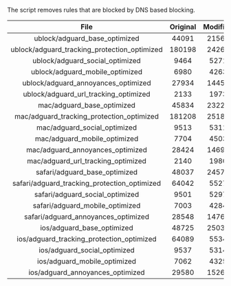 The script removes rules that are blocked by DNS based blocking.


| File | Original | Modified |
|:----:|:-----:|:-----:|
| ublock/adguard_base_optimized | 44091 | 21560 |
| ublock/adguard_tracking_protection_optimized | 180198 | 24266 |
| ublock/adguard_social_optimized | 9464 | 5271 |
| ublock/adguard_mobile_optimized | 6980 | 4263 |
| ublock/adguard_annoyances_optimized | 27934 | 14454 |
| ublock/adguard_url_tracking_optimized | 2133 | 1973 |
| mac/adguard_base_optimized | 45834 | 23224 |
| mac/adguard_tracking_protection_optimized | 181208 | 25185 |
| mac/adguard_social_optimized | 9513 | 5311 |
| mac/adguard_mobile_optimized | 7704 | 4503 |
| mac/adguard_annoyances_optimized | 28424 | 14691 |
| mac/adguard_url_tracking_optimized | 2140 | 1980 |
| safari/adguard_base_optimized | 48037 | 24574 |
| safari/adguard_tracking_protection_optimized | 64042 | 5527 |
| safari/adguard_social_optimized | 9501 | 5297 |
| safari/adguard_mobile_optimized | 7003 | 4284 |
| safari/adguard_annoyances_optimized | 28548 | 14768 |
| ios/adguard_base_optimized | 48725 | 25034 |
| ios/adguard_tracking_protection_optimized | 64089 | 5534 |
| ios/adguard_social_optimized | 9537 | 5314 |
| ios/adguard_mobile_optimized | 7062 | 4325 |
| ios/adguard_annoyances_optimized | 29580 | 15262 |